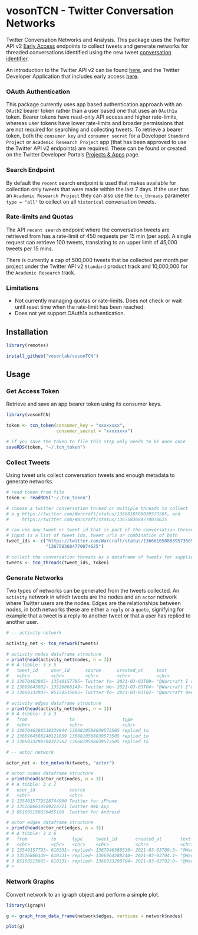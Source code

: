 # vosonTCN - Twitter Conversation Networks

Twitter Conversation Networks and Analysis. This package uses the Twitter API v2 [Early Access](https://developer.twitter.com/en/products/twitter-api/early-access) endpoints to collect tweets and generate networks for threaded conversations identified using the new tweet [conversation identifier](https://developer.twitter.com/en/docs/twitter-api/conversation-id).

An introduction to the Twitter API v2 can be found [here](https://developer.twitter.com/en/docs/twitter-api/early-access), and the Twitter Developer Application that includes early access [here](https://developer.twitter.com/en/apply-for-access).

### OAuth Authentication

This package currently uses app based authentication approach with an `OAuth2` bearer token rather than a user based one that uses an `OAuth1a` token. Bearer tokens have read-only API access and higher rate-limits, whereas user tokens have lower rate-limits and broader permissions that are not required for searching and collecting tweets. To retrieve a bearer token, both the `consumer key` and `consumer secret` for a Developer `Standard Project` or `Academic Research Project` app (that has been approved to use the Twitter API v2 endpoints) are required. These can be found or created on the Twitter Developer Portals [Projects & Apps](https://developer.twitter.com/en/portal/projects-and-apps) page.

### Search Endpoint

By default the `recent` search endpoint is used that makes available for collection only tweets that were made within the last 7 days. If the user has an `Academic Research Project` they can also use the `tcn_threads` parameter `type = "all"` to collect on all `historical` conversation tweets.

### Rate-limits and Quotas

The API `recent search` endpoint where the conversation tweets are retrieved from has a rate-limit of 450 requests per 15 min (per app). A single request can retrieve 100 tweets, translating to an upper limit of 45,000 tweets per 15 mins.

There is currently a cap of 500,000 tweets that be collected per month per project under the Twitter API v2 `Standard` product track and 10,000,000 for the `Academic Research` track.

### Limitations

- Not currently managing quotas or rate-limits. Does not check or wait until reset time when the rate-limit has been reached.
- Does not yet support OAuth1a authentication.

## Installation

```R
library(remotes)

install_github("vosonlab/vosonTCN")
```

## Usage

### Get Access Token

Retrieve and save an app bearer token using its consumer keys.
```R
library(vosonTCN)

token <- tcn_token(consumer_key = "xxxxxxxx",
                   consumer_secret = "xxxxxxxx")

# if you save the token to file this step only needs to be done once
saveRDS(token, "~/.tcn_token")
```

### Collect Tweets

Using tweet urls collect conversation tweets and enough metadata to generate networks.
```R
# read token from file
token <- readRDS("~/.tcn_token")

# choose a twitter conversation thread or multiple threads to collect
# e.g https://twitter.com/Warcraft/status/1366810588039573505, and
#     https://twitter.com/Warcraft/status/1367583684770074625

# can use any tweet or tweet id that is part of the conversation thread
# input is a list of tweet ids, tweet urls or combination of both
tweet_ids <- c("https://twitter.com/Warcraft/status/1366810588039573505",
               "1367583684770074625")

# collect the conversation threads as a dataframe of tweets for supplied ids           
tweets <- tcn_threads(tweet_ids, token)
```

### Generate Networks

Two types of networks can be generated from the tweets collected. An `activity` network in which tweets are the nodes and an `actor` network where Twitter users are the nodes. Edges are the relationships between nodes, in both networks these are either a `reply` or a `quote`, signifying for example that a tweet is a reply-to another tweet or that a user has replied to another user.
```R
# -- activity network

activity_net <- tcn_network(tweets)

# activity nodes dataframe structure
> print(head(activity_net$nodes, n = 3))
# # A tibble: 3 x 5
#   tweet_id     user_id      source      created_at     text
#   <chr>        <chr>        <chr>       <chr>          <chr>
# 1 13670463885~ 13540157795~ Twitter fo~ 2021-03-03T09~ "@Warcraft I am a professional~
# 2 13669645882~ 13526866149~ Twitter We~ 2021-03-03T04~ "@Warcraft I'd watch but I don~
# 3 13669332907~ 85150515685~ Twitter fo~ 2021-03-03T02~ "@Warcraft Been gone for a bit~

# activity edges dataframe structure
> print(head(activity_net$edges, n = 3))
# # A tibble: 3 x 3
#   from                to                  type
#   <chr>               <chr>               <chr>
# 1 1367046388530339844 1366810588039573505 replied_to
# 2 1366964588240121859 1366810588039573505 replied_to
# 3 1366933290704322562 1366810588039573505 replied_to

# -- actor network

actor_net <- tcn_network(tweets, "actor")

# actor nodes dataframe structure
> print(head(actor_net$nodes, n = 3))
# # A tibble: 3 x 2
#   user_id             source
#   <chr>               <chr>
# 1 1354015779528744960 Twitter for iPhone
# 2 1352686614909214721 Twitter Web App
# 3 851505156856455168  Twitter for Android

# actor edges dataframe structure
> print(head(actor_net$edges, n = 3))
# # A tibble: 3 x 6
#   from         to      type     tweet_id       created_at       text
#   <chr>        <chr>   <chr>    <chr>          <chr>            <chr>
# 1 13540157795~ 610331~ replied~ 1367046388530~ 2021-03-03T09:3~ "@Warcraft I am ,~
# 2 13526866149~ 610331~ replied~ 1366964588240~ 2021-03-03T04:1~ "@Warcraft I'd wa~
# 3 85150515685~ 610331~ replied~ 1366933290704~ 2021-03-03T02:0~ "@Warcraft Been g~
# >
```

### Network Graphs

Convert network to an igraph object and perform a simple plot.
```R
library(igraph)

g <- graph_from_data_frame(network$edges, vertices = network$nodes)

plot(g)
```

